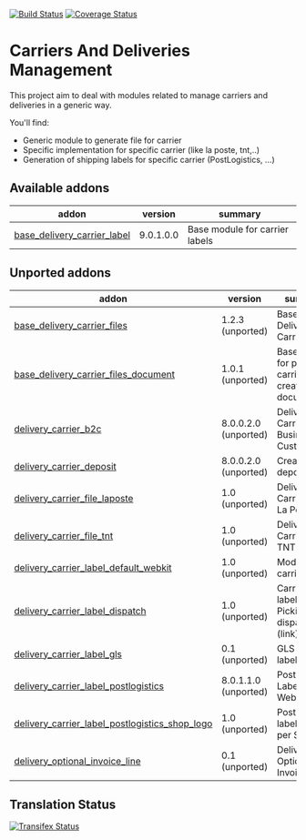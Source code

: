 [![Build Status](https://travis-ci.org/OCA/carrier-delivery.svg?branch=9.0)](https://travis-ci.org/OCA/carrier-delivery)
[![Coverage Status](https://coveralls.io/repos/OCA/carrier-delivery/badge.svg?branch=9.0)](https://coveralls.io/r/OCA/carrier-delivery?branch=9.0)

Carriers And Deliveries Management
==================================

This project aim to deal with modules related to manage carriers and deliveries in a generic way.

You'll find:

 - Generic module to generate file for carrier
 - Specific implementation for specific carrier (like la poste, tnt,..)
 - Generation of shipping labels for specific carrier (PostLogistics, ...)

[//]: # (addons)
Available addons
----------------
addon | version | summary
--- | --- | ---
[base_delivery_carrier_label](base_delivery_carrier_label/) | 9.0.1.0.0 | Base module for carrier labels

Unported addons
---------------
addon | version | summary
--- | --- | ---
[base_delivery_carrier_files](base_delivery_carrier_files/) | 1.2.3 (unported) | Base Delivery Carrier Files
[base_delivery_carrier_files_document](base_delivery_carrier_files_document/) | 1.0.1 (unported) | Base module for picking carrier files creation for document
[delivery_carrier_b2c](delivery_carrier_b2c/) | 8.0.0.2.0 (unported) | Delivery Carrier Business To Customer
[delivery_carrier_deposit](delivery_carrier_deposit/) | 8.0.0.2.0 (unported) | Create deposit slips
[delivery_carrier_file_laposte](delivery_carrier_file_laposte/) | 1.0 (unported) | Delivery Carrier File: La Poste
[delivery_carrier_file_tnt](delivery_carrier_file_tnt/) | 1.0 (unported) | Delivery Carrier File: TNT
[delivery_carrier_label_default_webkit](delivery_carrier_label_default_webkit/) | 1.0 (unported) | Module for carrier labels
[delivery_carrier_label_dispatch](delivery_carrier_label_dispatch/) | 1.0 (unported) | Carrier labels - Picking dispatch (link)
[delivery_carrier_label_gls](delivery_carrier_label_gls/) | 0.1 (unported) | GLS carrier label printing
[delivery_carrier_label_postlogistics](delivery_carrier_label_postlogistics/) | 8.0.1.1.0 (unported) | PostLogistics Labels WebService
[delivery_carrier_label_postlogistics_shop_logo](delivery_carrier_label_postlogistics_shop_logo/) | 1.0 (unported) | PostLogistics labels - logo per Shop
[delivery_optional_invoice_line](delivery_optional_invoice_line/) | 0.1 (unported) | Delivery Optional Invoice Line

[//]: # (end addons)

Translation Status
------------------
[![Transifex Status](https://www.transifex.com/projects/p/OCA-carrier-delivery-9-0/chart/image_png)](https://www.transifex.com/projects/p/OCA-carrier-delivery-9-0)
